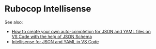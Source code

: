Rubocop Intellisense
====================

See also:

* [How to create your own auto-completion for JSON and YAML files on VS Code with the help of JSON Schema](https://dev.to/brpaz/how-to-create-your-own-auto-completion-for-json-and-yaml-files-on-vs-code-with-the-help-of-json-schema-k1i)
* [Intellisense for JSON and YAML in VS Code](https://joshuaavalon.io/intellisense-json-yaml-vs-code)
